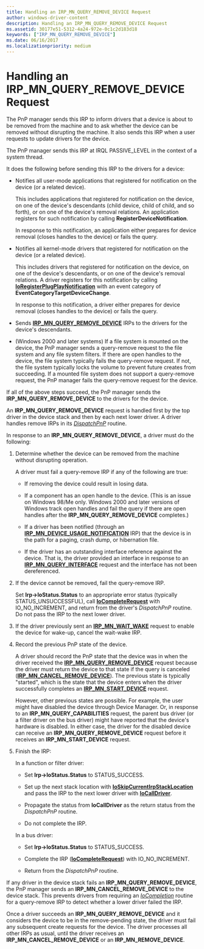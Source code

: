 ```yaml
---
title: Handling an IRP_MN_QUERY_REMOVE_DEVICE Request
author: windows-driver-content
description: Handling an IRP_MN_QUERY_REMOVE_DEVICE Request
ms.assetid: 30177e51-5312-4a24-972e-0c1c2d183d18
keywords: ["IRP_MN_QUERY_REMOVE_DEVICE"]
ms.date: 06/16/2017
ms.localizationpriority: medium
---
```


# Handling an IRP\_MN\_QUERY\_REMOVE\_DEVICE Request





The PnP manager sends this IRP to inform drivers that a device is about to be removed from the machine and to ask whether the device can be removed without disrupting the machine. It also sends this IRP when a user requests to update drivers for the device.

The PnP manager sends this IRP at IRQL PASSIVE\_LEVEL in the context of a system thread.

It does the following before sending this IRP to the drivers for a device:

-   Notifies all user-mode applications that registered for notification on the device (or a related device).

    This includes applications that registered for notification on the device, on one of the device's descendants (child device, child of child, and so forth), or on one of the device's removal relations. An application registers for such notification by calling **RegisterDeviceNotification**.

    In response to this notification, an application either prepares for device removal (closes handles to the device) or fails the query.

-   Notifies all kernel-mode drivers that registered for notification on the device (or a related device).

    This includes drivers that registered for notification on the device, on one of the device's descendants, or on one of the device's removal relations. A driver registers for this notification by calling [**IoRegisterPlugPlayNotification**](https://msdn.microsoft.com/library/windows/hardware/ff549526) with an event category of **EventCategoryTargetDeviceChange**.

    In response to this notification, a driver either prepares for device removal (closes handles to the device) or fails the query.

-   Sends [**IRP\_MN\_QUERY\_REMOVE\_DEVICE**](https://msdn.microsoft.com/library/windows/hardware/ff551705) IRPs to the drivers for the device's descendants.

-   (Windows 2000 and later systems) If a file system is mounted on the device, the PnP manager sends a query-remove request to the file system and any file system filters. If there are open handles to the device, the file system typically fails the query-remove request. If not, the file system typically locks the volume to prevent future creates from succeeding. If a mounted file system does not support a query-remove request, the PnP manager fails the query-remove request for the device.

If all of the above steps succeed, the PnP manager sends the **IRP\_MN\_QUERY\_REMOVE\_DEVICE** to the drivers for the device.

An **IRP\_MN\_QUERY\_REMOVE\_DEVICE** request is handled first by the top driver in the device stack and then by each next lower driver. A driver handles remove IRPs in its [*DispatchPnP*](https://msdn.microsoft.com/library/windows/hardware/ff543341) routine.

In response to an **IRP\_MN\_QUERY\_REMOVE\_DEVICE**, a driver must do the following:

1.  Determine whether the device can be removed from the machine without disrupting operation.

    A driver must fail a query-remove IRP if any of the following are true:

    -   If removing the device could result in losing data.

    -   If a component has an open handle to the device. (This is an issue on Windows 98/Me only. Windows 2000 and later versions of Windows track open handles and fail the query if there are open handles after the **IRP\_MN\_QUERY\_REMOVE\_DEVICE** completes.)

    -   If a driver has been notified (through an [**IRP\_MN\_DEVICE\_USAGE\_NOTIFICATION**](https://msdn.microsoft.com/library/windows/hardware/ff550841) IRP) that the device is in the path for a paging, crash dump, or hibernation file.

    -   If the driver has an outstanding interface reference against the device. That is, the driver provided an interface in response to an [**IRP\_MN\_QUERY\_INTERFACE**](https://msdn.microsoft.com/library/windows/hardware/ff551687) request and the interface has not been dereferenced.

2.  If the device cannot be removed, fail the query-remove IRP.

    Set **Irp-&gt;IoStatus.Status** to an appropriate error status (typically STATUS\_UNSUCCESSFUL), call [**IoCompleteRequest**](https://msdn.microsoft.com/library/windows/hardware/ff548343) with IO\_NO\_INCREMENT, and return from the driver's *DispatchPnP* routine. Do not pass the IRP to the next lower driver.

3.  If the driver previously sent an [**IRP\_MN\_WAIT\_WAKE**](https://msdn.microsoft.com/library/windows/hardware/ff551766) request to enable the device for wake-up, cancel the wait-wake IRP.

4.  Record the previous PnP state of the device.

    A driver should record the PnP state that the device was in when the driver received the [**IRP\_MN\_QUERY\_REMOVE\_DEVICE**](https://msdn.microsoft.com/library/windows/hardware/ff551705) request because the driver must return the device to that state if the query is canceled ([**IRP\_MN\_CANCEL\_REMOVE\_DEVICE**](https://msdn.microsoft.com/library/windows/hardware/ff550823)). The previous state is typically "started", which is the state that the device enters when the driver successfully completes an [**IRP\_MN\_START\_DEVICE**](https://msdn.microsoft.com/library/windows/hardware/ff551749) request.

    However, other previous states are possible. For example, the user might have disabled the device through Device Manager. Or, in response to an **IRP\_MN\_QUERY\_CAPABILITIES** request, the parent bus driver (or a filter driver on the bus driver) might have reported that the device's hardware is disabled. In either case, the driver for the disabled device can receive an **IRP\_MN\_QUERY\_REMOVE\_DEVICE** request before it receives an **IRP\_MN\_START\_DEVICE** request.

5.  Finish the IRP:

    In a function or filter driver:

    -   Set **Irp-&gt;IoStatus.Status** to STATUS\_SUCCESS.

    -   Set up the next stack location with [**IoSkipCurrentIrpStackLocation**](https://msdn.microsoft.com/library/windows/hardware/ff550355) and pass the IRP to the next lower driver with [**IoCallDriver**](https://msdn.microsoft.com/library/windows/hardware/ff548336).

    -   Propagate the status from **IoCallDriver** as the return status from the *DispatchPnP* routine.

    -   Do not complete the IRP.

    In a bus driver:

    -   Set **Irp-&gt;IoStatus.Status** to STATUS\_SUCCESS.

    -   Complete the IRP ([**IoCompleteRequest**](https://msdn.microsoft.com/library/windows/hardware/ff548343)) with IO\_NO\_INCREMENT.

    -   Return from the *DispatchPnP* routine.

If any driver in the device stack fails an **IRP\_MN\_QUERY\_REMOVE\_DEVICE**, the PnP manager sends an **IRP\_MN\_CANCEL\_REMOVE\_DEVICE** to the device stack. This prevents drivers from requiring an [*IoCompletion*](https://msdn.microsoft.com/library/windows/hardware/ff548354) routine for a query-remove IRP to detect whether a lower driver failed the IRP.

Once a driver succeeds an **IRP\_MN\_QUERY\_REMOVE\_DEVICE** and it considers the device to be in the remove-pending state, the driver must fail any subsequent create requests for the device. The driver processes all other IRPs as usual, until the driver receives an **IRP\_MN\_CANCEL\_REMOVE\_DEVICE** or an **IRP\_MN\_REMOVE\_DEVICE**.

 

 




